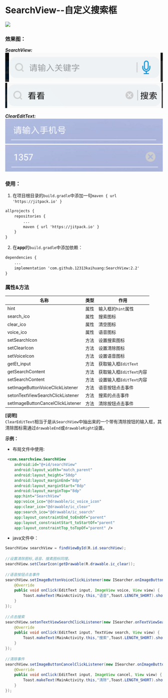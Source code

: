 # SearchView--自定义搜索框

[![](https://jitpack.io/v/12313kaihuang/SearchView.svg)](https://jitpack.io/#12313kaihuang/SearchView)
### 效果图：  
***SearchView:***  
![](imgs/TIM图片20190131162357.png)      
![](imgs/TIM图片20190131162509.png)      

***ClearEditText:***  
![](imgs/TIM图片20190131162347.png)        
![](imgs/TIM图片20190131162549.png)    
### 使用：  
1. 在项目根目录的`build.gradle`中添加一句`maven { url 'https://jitpack.io' }`
```xml
allprojects {
    repositories {
        ...
        maven { url 'https://jitpack.io' }
    }
}
```  
2. 在**app**的`build.gradle`中添加依赖：
```xml
dependencies {
    ...
    implementation 'com.github.12313kaihuang:SearchView:2.2'
}
```
 
 ### 属性&方法  
| 名称 | 类型 | 作用 |
| ------ | ------ | ------ |
| hint | 属性 | 输入框的`hint`属性 |
| search_ico | 属性 | 搜索图标 |
| clear_ico | 属性 | 清空图标 |
| voice_ico | 属性 | 语音图标 |
| setSearchIcon | 方法 | 设置搜索图标 |
| setClearIcon | 方法 | 设置清除图标 |
| setVoiceIcon | 方法 | 设置语音图标 |
| getEt_input | 方法 | 获取输入框`EditText` |
| getSearchContent | 方法 | 获取输入框`EditText`内容 |
| setSearchContent | 方法 | 设置输入框`EditText`内容 |
| setImageButtonVoiceClickListener | 方法 | 语音按钮点击事件 |
| setonTextViewSearchClickListener | 方法 | 搜索的点击事件 |
| setImageButtonCancelClickListener | 方法 | 清除按钮点击事件 |

**[说明]**  
`ClearEditText`相当于是从`SearchView`中抽出来的一个带有清除按钮的输入框，其清除图标需通过`drawableEnd`或`drawableRight`设置。  

**示例：**
* 布局文件中使用:
```xml
 <com.searchview.SearchView
    android:id="@+id/searchView"
    android:layout_width="match_parent"
    android:layout_height="50dp"
    android:layout_marginEnd="8dp"
    android:layout_marginStart="8dp"
    android:layout_marginTop="8dp"
    app:hint="SearchView"
    app:voice_ico="@drawable/ic_voice_icon"
    app:clear_ico="@drawable/ic_clear"
    app:search_ico="@drawable/ic_search"
    app:layout_constraintEnd_toEndOf="parent"
    app:layout_constraintStart_toStartOf="parent"
    app:layout_constraintTop_toTopOf="parent" />
```
* java文件中：
```java
SearchView searchView = findViewById(R.id.searchView);

//设置清除图标,语音、搜素图标同理。
searchView.setClearIcon(getDrawable(R.drawable.ic_clear));

//语音按钮点击事件
searchView.setImageButtonVoiceClickListener(new ISearcher.onImageButtonVoiceClickListener() {
    @Override
    public void onClick(EditText input, ImageView voice, View view) {
        Toast.makeText(MainActivity.this,"语音",Toast.LENGTH_SHORT).show();
    }
});

//点击搜索
searchView.setonTextViewSearchClickListener(new ISearcher.onTextViewSearchClickListener() {
    @Override
    public void onClick(EditText input, TextView search, View view) {
        Toast.makeText(MainActivity.this,"搜索",Toast.LENGTH_SHORT).show();
    }
});

//清除事件
searchView.setImageButtonCancelClickListener(new ISearcher.onImageButtonCancelClickListener() {
    @Override
    public void onClick(EditText input, ImageView cancel, View view) {
        Toast.makeText(MainActivity.this,"清除",Toast.LENGTH_SHORT).show();
    }
});
```


 
